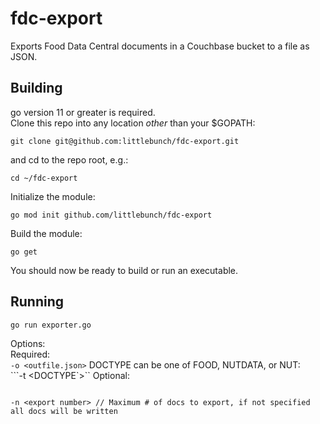 # fdc-export
Exports Food Data Central documents in a Couchbase bucket to a file as JSON.
## Building
go version 11 or greater is required.    
Clone this repo into any location *other* than your $GOPATH:   
```
git clone git@github.com:littlebunch/fdc-export.git
```
and cd to the repo root, e.g.:
```
cd ~/fdc-export
```
Initialize the module:     
```
go mod init github.com/littlebunch/fdc-export
```
Build the module:    
```
go get 
```
You should now be ready to build or run an executable.   
## Running
```
go run exporter.go
```
Options:   
Required:     
```-o <outfile.json>```
DOCTYPE can be one of FOOD, NUTDATA, or NUT:   
```-t <DOCTYPE`>``
Optional:
```-s <offset> //Document offset to begin scan, default is 0
```
```
-n <export number> // Maximum # of docs to export, if not specified all docs will be written
```